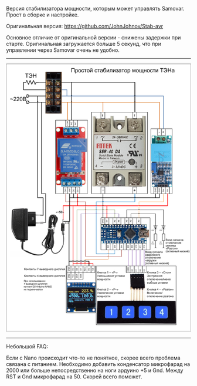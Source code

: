 Версия стабилизатора мощности, которым может управлять Samovar. Прост в сборке и настройке.

Оригинальная версия: https://github.com/JohnJohnov/Stab-avr

Основное отличие от оригинальной версии - снижены задержки при старте. Оригинальная загружается больше 5 секунд, что при управлении через Samovar очень не удобно.

***
![Схема устройства](https://github.com/JohnJohnov/Stab-avr/blob/main/Stab-avr_circuit.png "Схема устройства")

-----------
Небольшой FAQ:

Если с Nano происходит что-то не понятное, скорее всего проблема связана с питанием. 
Необходимо добавить конденсатор микрофарад на 2000 или больше непосредственно на ноги ардуино +5 и Gnd.
Между RST и Gnd микрофарад на 50. Скорей всего поможет.
